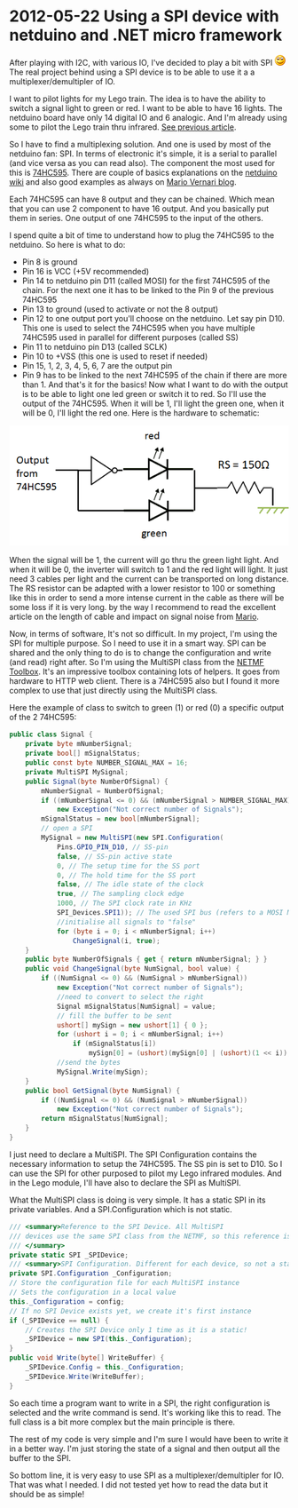 # 2012-05-22 Using a SPI device with netduino and .NET micro framework

After playing with I2C, with various IO, I've decided to play a bit with SPI ![Sourire](../assets/4401.wlEmoticon-smile_2.png) The real project behind using a SPI device is to be able to use it a a multiplexer/demultipler of IO.

I want to pilot lights for my Lego train. The idea is to have the ability to switch a signal light to green or red. I want to be able to have 16 lights. The netduino board have only 14 digital IO and 6 analogic. And I'm already using some to pilot the Lego train thru infrared. [See previous article](./2012-04-07-Using-netduino-and-.NET-Microframework-to-pilot-any-Lego-Power-Function-thru-Infrared-(part-1).md).

So I have to find a multiplexing solution. And one is used by most of the netduino fan: SPI. In terms of electronic it's simple, it is a serial to parallel (and vice versa as you can read also). The component the most used for this is [74HC595](https://www.nxp.com/documents/data_sheet/74HC_HCT595.pdf). There are couple of basics explanations on the [netduino wiki](https://wiki.netduino.com/SPI-Configuration-Example-74HC595.ashx) and also good examples as always on [Mario Vernari blog](https://highfieldtales.wordpress.com/).

Each 74HC595 can have 8 output and they can be chained. Which mean that you can use 2 component to have 16 output. And you basically put them in series. One output of one 74HC595 to the input of the others.

I spend quite a bit of time to understand how to plug the 74HC595 to the netduino. So here is what to do:

* Pin 8 is ground
* Pin 16 is VCC (+5V recommended)
* Pin 14 to netduino pin D11 (called MOSI) for the first 74HC595 of the chain. For the next one it has to be linked to the Pin 9 of the previous 74HC595
* Pin 13 to ground (used to activate or not the 8 output)
* Pin 12 to one output port you'll choose on the netduino. Let say pin D10. This one is used to select the 74HC595 when you have multiple 74HC595 used in parallel for different purposes (called SS)
* Pin 11 to netduino pin D13 (called SCLK)
* Pin 10 to +VSS (this one is used to reset if needed)
* Pin 15, 1, 2, 3, 4, 5, 6, 7 are the output pin
* Pin 9 has to be linked to the next 74HC595 of the chain if there are more than 1.  And that's it for the basics! Now what I want to do with the output is to be able to light one led green or switch it to red. So I'll use the output of the 74HC595. When it will be 1, I'll light the green one, when it will be 0, I'll light the red one. Here is the hardware to schematic:

![image](../assets/7776.image_2.png)

When the signal will be 1, the current will go thru the green light light. And when it will be 0, the inverter will switch to 1 and the red light will light. It just need 3 cables per light and the current can be transported on long distance. The RS resistor can be adapted with a lower resistor to 100 or something like this in order to send a more intense current in the cable as there will be some loss if it is very long. by the way I recommend to read the excellent article on the length of cable and impact on signal noise from [Mario](https://highfieldtales.wordpress.com/2012/04/25/effect-of-long-wiring-on-digital-signals/).

Now, in terms of software, It's not so difficult. In my project, I'm using the SPI for multiple purpose. So I need to use it in a smart way. SPI can be shared and the only thing to do is to change the configuration and write (and read) right after. So I'm using the MultiSPI class from the [NETMF Toolbox](https://www.netmftoolbox.com/). It's an impressive toolbox containing lots of helpers. It goes from hardware to HTTP web client. There is a 74HC595 also but I found it more complex to use that just directly using the MultiSPI class.

Here the example of class to switch to green (1) or red (0) a specific output of the 2 74HC595:

```csharp
public class Signal {
    private byte mNumberSignal; 
    private bool[] mSignalStatus; 
    public const byte NUMBER_SIGNAL_MAX = 16; 
    private MultiSPI MySignal; 
    public Signal(byte NumberOfSignal) { 
        mNumberSignal = NumberOfSignal; 
        if ((mNumberSignal <= 0) && (mNumberSignal > NUMBER_SIGNAL_MAX)) 
            new Exception("Not correct number of Signals"); 
        mSignalStatus = new bool[mNumberSignal]; 
        // open a SPI 
        MySignal = new MultiSPI(new SPI.Configuration( 
            Pins.GPIO_PIN_D10, // SS-pin 
            false, // SS-pin active state 
            0, // The setup time for the SS port 
            0, // The hold time for the SS port 
            false, // The idle state of the clock 
            true, // The sampling clock edge 
            1000, // The SPI clock rate in KHz 
            SPI_Devices.SPI1)); // The used SPI bus (refers to a MOSI MISO and SCLK pinset) 
            //initialise all signals to "false" 
            for (byte i = 0; i < mNumberSignal; i++) 
                ChangeSignal(i, true); 
    } 
    public byte NumberOfSignals { get { return mNumberSignal; } } 
    public void ChangeSignal(byte NumSignal, bool value) { 
        if ((NumSignal <= 0) && (NumSignal > mNumberSignal)) 
            new Exception("Not correct number of Signals"); 
            //need to convert to select the right 
            Signal mSignalStatus[NumSignal] = value; 
            // fill the buffer to be sent 
            ushort[] mySign = new ushort[1] { 0 }; 
            for (ushort i = 0; i < mNumberSignal; i++) 
                if (mSignalStatus[i]) 
                    mySign[0] = (ushort)(mySign[0] | (ushort)(1 << i)); 
            //send the bytes 
            MySignal.Write(mySign); 
    } 
    public bool GetSignal(byte NumSignal) { 
        if ((NumSignal <= 0) && (NumSignal > mNumberSignal)) 
            new Exception("Not correct number of Signals");  
        return mSignalStatus[NumSignal]; 
    } 
} 
```

I just need to declare a MultiSPI. The SPI Configuration contains the necessary information to setup the 74HC595. The SS pin is set to D10. So I can use the SPI for other purposed to pilot my Lego infrared modules. And in the Lego module, I'll have also to declare the SPI as MultiSPI.

What the MultiSPI class is doing is very simple. It has a static SPI in its private variables. And a SPI.Configuration which is not static.

```csharp
/// <summary>Reference to the SPI Device. All MultiSPI   
/// devices use the same SPI class from the NETMF, so this reference is static
/// </summary> 
private static SPI _SPIDevice; 
/// <summary>SPI Configuration. Different for each device, so not a static reference</summary> 
private SPI.Configuration _Configuration; 
// Store the configuration file for each MultiSPI instance  
// Sets the configuration in a local value 
this._Configuration = config; 
// If no SPI Device exists yet, we create it's first instance 
if (_SPIDevice == null) { 
    // Creates the SPI Device only 1 time as it is a static! 
    _SPIDevice = new SPI(this._Configuration); 
} 
public void Write(byte[] WriteBuffer) { 
    _SPIDevice.Config = this._Configuration; 
    _SPIDevice.Write(WriteBuffer); 
} 
```

So each time a program want to write in a SPI, the right configuration is selected and the write command is send. It's working like this to read. The full class is a bit more complex but the main principle is there.

The rest of my code is very simple and I'm sure I would have been to write it in a better way. I'm just storing the state of a signal and then output all the buffer to the SPI.

So bottom line, it is very easy to use SPI as a multiplexer/demultipler for IO. That was what I needed. I did not tested yet how to read the data but it should be as simple!
